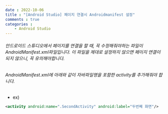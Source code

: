 ```yaml
---
date : 2022-10-06
title : "[Android Studio] 페이지 연결시 Androidmanifest 설정"
comments : true
categories :
    - Android Studio
---
```


###### 안드로이드 스튜디오에서 페이지를 연결을 할 때, 꼭 수정해줘야하는 파일이 AndroidManifest.xml파일입니다. 이 파일을 제대로 설정하지 않으면 페이지 연결이 되지 않으니, 꼭 유의해야합니다.

###### AndroidManifest.xml에 아래와 같이 자바파일명을 포함한 activity를 추가해줘야 합니다.

* ex)

```xml
<activity android:name=".SecondActivity" android:label="두번째 화면"/>
```
